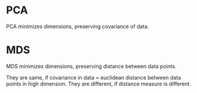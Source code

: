
# PCA 

PCA minimizes dimensions, preserving covariance of data.

# MDS 
MDS minimizes dimensions, preserving distance between data points.

They are same, if covariance in data = euclidean distance between data points in high dimension.
They are different, if distance measure is different.
